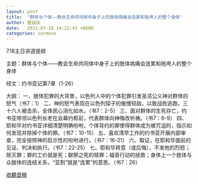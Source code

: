 ```yaml
---
layout: post
title:  "群体与个体——教会生命共同体中身子上的肢体病痛会连累和拖垮人的整个身体"
author: 楚延庆
date:   2021-07-18 14:22:43 +0800
categories: sermons
---
```


7.18主日讲道提纲

主题：群体与个体——教会生命共同体中身子上的肢体病痛会连累和拖垮人的整个身体

经文：约书亚记第7章（1-26）

大纲：
一、肢体犯罪的大背景，以色列人中的个体犯罪引发圣洁公义神对群体的怒气（书7：1）
二、神的怒气表现在以色列探子的傲慢轻敌，以致战败逃跑，三十六人被击杀，全体民心消化如水。（书7：2-5）
三、面对群体的生死存亡，约书亚带领以色列长老在会幕约柜前，代表群体向神悔改祈祷。（书7：6-9）
四、耶和华对约书亚详细清楚明确吩咐，个体背约的罪使得群体成为被咒诅的，指示如何发现并除掉个体的罪。（书7：10-15）
五、喜欢清早工作的约书亚开展内部审查，完全按照神的启示性的吩咐进行。（书7：16-21）
六、取证，在耶和华面前的见证、判决和执行。（书7：22-25）
七、耶和华转意（或后悔），不发他的烈怒；除灭罪；罪的工价就是死；献祭之死的赎罪；福音行动的拯救；身体上一个肢体与众肢体的连结关系，“亚割”就是“连累”的意思。（书7：26）

[收聽音頻](/audios/20210718-Recording.m4a)


